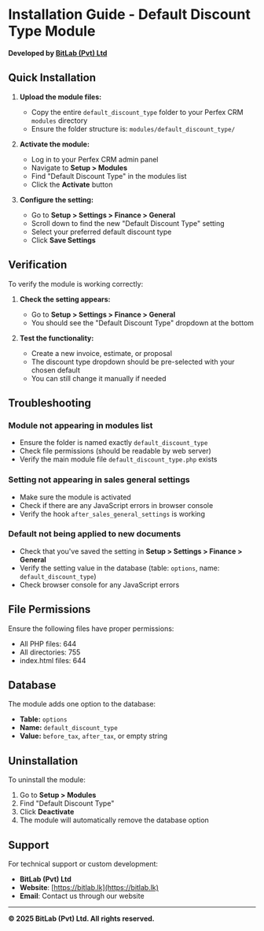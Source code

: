 # Installation Guide - Default Discount Type Module

**Developed by [BitLab (Pvt) Ltd](https://bitlab.lk)**

## Quick Installation

1. **Upload the module files:**
   - Copy the entire `default_discount_type` folder to your Perfex CRM `modules` directory
   - Ensure the folder structure is: `modules/default_discount_type/`

2. **Activate the module:**
   - Log in to your Perfex CRM admin panel
   - Navigate to **Setup > Modules**
   - Find "Default Discount Type" in the modules list
   - Click the **Activate** button

3. **Configure the setting:**
   - Go to **Setup > Settings > Finance > General**
   - Scroll down to find the new "Default Discount Type" setting
   - Select your preferred default discount type
   - Click **Save Settings**

## Verification

To verify the module is working correctly:

1. **Check the setting appears:**
   - Go to **Setup > Settings > Finance > General**
   - You should see the "Default Discount Type" dropdown at the bottom

2. **Test the functionality:**
   - Create a new invoice, estimate, or proposal
   - The discount type dropdown should be pre-selected with your chosen default
   - You can still change it manually if needed

## Troubleshooting

### Module not appearing in modules list
- Ensure the folder is named exactly `default_discount_type`
- Check file permissions (should be readable by web server)
- Verify the main module file `default_discount_type.php` exists

### Setting not appearing in sales general settings
- Make sure the module is activated
- Check if there are any JavaScript errors in browser console
- Verify the hook `after_sales_general_settings` is working

### Default not being applied to new documents
- Check that you've saved the setting in **Setup > Settings > Finance > General**
- Verify the setting value in the database (table: `options`, name: `default_discount_type`)
- Check browser console for any JavaScript errors

## File Permissions

Ensure the following files have proper permissions:
- All PHP files: 644
- All directories: 755
- index.html files: 644

## Database

The module adds one option to the database:
- **Table:** `options`
- **Name:** `default_discount_type`
- **Value:** `before_tax`, `after_tax`, or empty string

## Uninstallation

To uninstall the module:
1. Go to **Setup > Modules**
2. Find "Default Discount Type"
3. Click **Deactivate**
4. The module will automatically remove the database option

## Support

For technical support or custom development:
- **BitLab (Pvt) Ltd**
- **Website**: [https://bitlab.lk](https://bitlab.lk)
- **Email**: Contact us through our website

---

**© 2025 BitLab (Pvt) Ltd. All rights reserved.** 